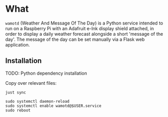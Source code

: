 # What

`wamotd` (Weather And Message Of The Day) is a Python service intended to run on a Raspberry Pi with an Adafruit e-Ink display shield attached, in order to display a daily weather forecast alongside a short 'message of the day'. The message of the day can be set manually via a Flask web application.

## Installation

TODO: Python dependency installation

Copy over relevant files:

```
just sync
```

```
sudo systemctl daemon-reload
sudo systemctl enable wamotd@$USER.service
sudo reboot
```
